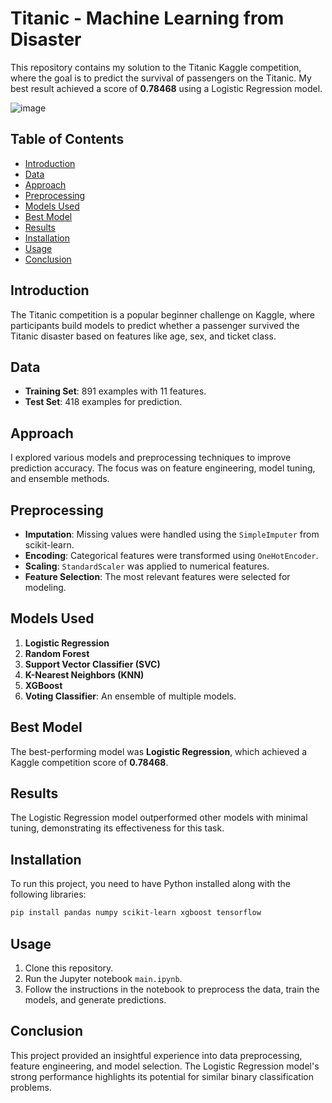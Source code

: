 # Titanic - Machine Learning from Disaster

This repository contains my solution to the Titanic Kaggle competition, where the goal is to predict the survival of passengers on the Titanic. My best result achieved a score of **0.78468** using a Logistic Regression model.

![image](https://github.com/user-attachments/assets/f56cea45-c5cb-48a7-8a34-25f4523d37a3)

## Table of Contents
- [Introduction](#introduction)
- [Data](#data)
- [Approach](#approach)
- [Preprocessing](#preprocessing)
- [Models Used](#models-used)
- [Best Model](#best-model)
- [Results](#results)
- [Installation](#installation)
- [Usage](#usage)
- [Conclusion](#conclusion)

## Introduction
The Titanic competition is a popular beginner challenge on Kaggle, where participants build models to predict whether a passenger survived the Titanic disaster based on features like age, sex, and ticket class.

## Data
- **Training Set**: 891 examples with 11 features.
- **Test Set**: 418 examples for prediction.

## Approach
I explored various models and preprocessing techniques to improve prediction accuracy. The focus was on feature engineering, model tuning, and ensemble methods.

## Preprocessing
- **Imputation**: Missing values were handled using the `SimpleImputer` from scikit-learn.
- **Encoding**: Categorical features were transformed using `OneHotEncoder`.
- **Scaling**: `StandardScaler` was applied to numerical features.
- **Feature Selection**: The most relevant features were selected for modeling.

## Models Used
1. **Logistic Regression**
2. **Random Forest**
3. **Support Vector Classifier (SVC)**
4. **K-Nearest Neighbors (KNN)**
5. **XGBoost**
6. **Voting Classifier**: An ensemble of multiple models.

## Best Model
The best-performing model was **Logistic Regression**, which achieved a Kaggle competition score of **0.78468**.

## Results
The Logistic Regression model outperformed other models with minimal tuning, demonstrating its effectiveness for this task.

## Installation
To run this project, you need to have Python installed along with the following libraries:

```bash
pip install pandas numpy scikit-learn xgboost tensorflow
```

## Usage
1. Clone this repository.
2. Run the Jupyter notebook `main.ipynb`.
3. Follow the instructions in the notebook to preprocess the data, train the models, and generate predictions.

## Conclusion
This project provided an insightful experience into data preprocessing, feature engineering, and model selection. The Logistic Regression model's strong performance highlights its potential for similar binary classification problems.
